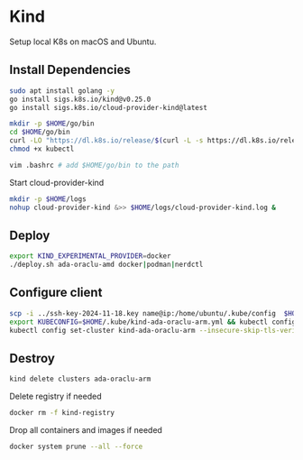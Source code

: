 # Kind

Setup local K8s on macOS and Ubuntu.

## Install Dependencies

```bash
sudo apt install golang -y
go install sigs.k8s.io/kind@v0.25.0
go install sigs.k8s.io/cloud-provider-kind@latest

mkdir -p $HOME/go/bin
cd $HOME/go/bin
curl -LO "https://dl.k8s.io/release/$(curl -L -s https://dl.k8s.io/release/stable.txt)/bin/linux/amd64/kubectl"
chmod +x kubectl

vim .bashrc # add $HOME/go/bin to the path
```

Start cloud-provider-kind

```bash
mkdir -p $HOME/logs
nohup cloud-provider-kind &>> $HOME/logs/cloud-provider-kind.log &
```

## Deploy

```bash
export KIND_EXPERIMENTAL_PROVIDER=docker
./deploy.sh ada-oraclu-amd docker|podman|nerdctl
```

## Configure client

```bash
scp -i ../ssh-key-2024-11-18.key name@ip:/home/ubuntu/.kube/config  $HOME/.kube/kind-ada-oraclu-arm.yml
export KUBECONFIG=$HOME/.kube/kind-ada-oraclu-arm.yml && kubectl config use-context kind-ada-oraclu-arm # k8s activate kind-ada-oraclu-arm
kubectl config set-cluster kind-ada-oraclu-arm --insecure-skip-tls-verify=true
```

## Destroy

```bash
kind delete clusters ada-oraclu-arm
```

Delete registry if needed

```bash
docker rm -f kind-registry
```

Drop all containers and images if needed

```bash
docker system prune --all --force
```



